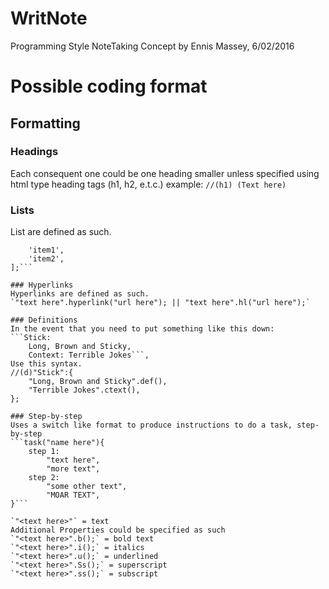 # WritNote
Programming Style NoteTaking
Concept by Ennis Massey, 6/02/2016

# Possible coding format

## Formatting

### Headings
Each consequent one could be one heading smaller unless 
specified using html type heading tags (h1, h2, e.t.c.)
example: `//(h1) (Text here)`

### Lists
List are defined as such.
```listName: [
	'item1',
	'item2',
];```

### Hyperlinks
Hyperlinks are defined as such.
`"text here".hyperlink("url here"); || "text here".hl("url here");`

### Definitions
In the event that you need to put something like this down:
```Stick:
	Long, Brown and Sticky,
	Context: Terrible Jokes```,
Use this syntax.
//(d)"Stick":{
	"Long, Brown and Sticky".def(),
	"Terrible Jokes".ctext(),
};

### Step-by-step
Uses a switch like format to produce instructions to do a task, step-by-step
```task("name here"){
	step 1:
		"text here",
		"more text",
	step 2:
		"some other text",
		"MOAR TEXT",
}```

`"<text here>"` = text
Additional Properties could be specified as such
`"<text here>".b();` = bold text
`"<text here>".i();` = italics
`"<text here>".u();` = underlined
`"<text here>".Ss();` = superscript
`"<text here>".ss();` = subscript

